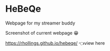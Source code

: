 # HeBeQe
Webpage for my streamer buddy

Screenshot of current webpage 😁

https://rhollings.github.io/hebeqe/ 👈view here

